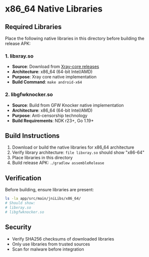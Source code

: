# x86_64 Native Libraries

## Required Libraries

Place the following native libraries in this directory before building the release APK:

### 1. libxray.so
- **Source**: Download from [Xray-core releases](https://github.com/XTLS/Xray-core/releases)
- **Architecture**: x86_64 (64-bit Intel/AMD)
- **Purpose**: Xray core native implementation
- **Build Command**: `make android-x64`

### 2. libgfwknocker.so
- **Source**: Build from GFW Knocker native implementation
- **Architecture**: x86_64 (64-bit Intel/AMD)
- **Purpose**: Anti-censorship technology
- **Build Requirements**: NDK r23+, Go 1.19+

## Build Instructions

1. Download or build the native libraries for x86_64 architecture
2. Verify library architecture: `file libxray.so` should show "x86-64"
3. Place libraries in this directory
4. Build release APK: `./gradlew assembleRelease`

## Verification

Before building, ensure libraries are present:
```bash
ls -la app/src/main/jniLibs/x86_64/
# Should show:
# libxray.so
# libgfwknocker.so
```

## Security

- Verify SHA256 checksums of downloaded libraries
- Only use libraries from trusted sources
- Scan for malware before integration